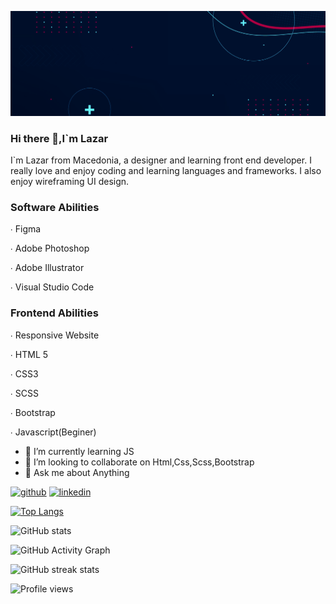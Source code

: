 

![Design and Development](https://github.com/kapsarovL/kapsarovL/blob/main/banner.png)

### Hi there 👋,I`m Lazar
I`m Lazar from Macedonia, a designer and learning front end developer. I really love and enjoy coding and learning languages and frameworks. I also enjoy wireframing UI design.


### Software Abilities

∙ Figma

∙ Adobe Photoshop

∙ Adobe Illustrator

∙ Visual Studio Code


### Frontend Abilities

∙ Responsive Website

∙ HTML 5

∙ CSS3

∙ SCSS

∙ Bootstrap

∙ Javascript(Beginer)

- 🌱 I’m currently learning JS 
- 👯 I’m looking to collaborate on Html,Css,Scss,Bootstrap 
- 💬 Ask me about Anything 


[<img src='https://cdn.jsdelivr.net/npm/simple-icons@3.0.1/icons/github.svg' alt='github' height='40'>](https://github.com/kapsarovL)  [<img src='https://cdn.jsdelivr.net/npm/simple-icons@3.0.1/icons/linkedin.svg' alt='linkedin' height='40'>](https://www.linkedin.com/in/lazar-kapsarov-b81143188/)  

[![Top Langs](https://github-readme-stats.vercel.app/api/top-langs/?username=kapsarovL)](https://github.com/anuraghazra/github-readme-stats)

![GitHub stats](https://github-readme-stats.vercel.app/api?username=kapsarovL&show_icons=true)  

![GitHub Activity Graph](https://activity-graph.herokuapp.com/graph?username=kapsarovL)  

![GitHub streak stats](https://github-readme-streak-stats.herokuapp.com/?user=kapsarovL)  

![Profile views](https://gpvc.arturio.dev/kapsarovL)  


